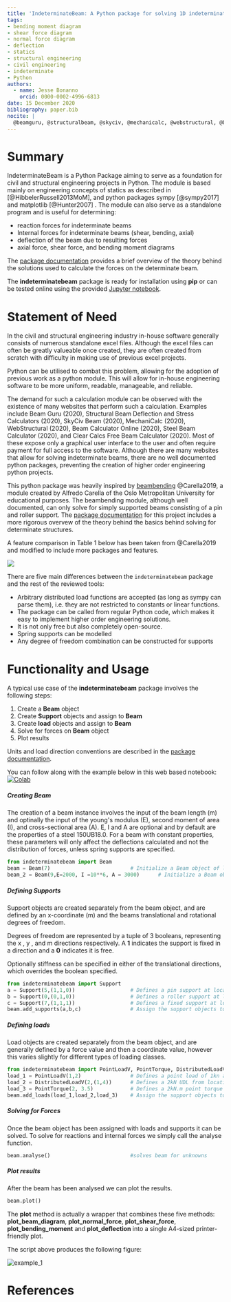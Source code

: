 ```yaml
---
title: 'IndeterminateBeam: A Python package for solving 1D indeterminate beams'
tags:
- bending moment diagram
- shear force diagram
- normal force diagram
- deflection
- statics
- structural engineering
- civil engineering
- indeterminate
- Python
authors:
  - name: Jesse Bonanno
    orcid: 0000-0002-4996-6813
date: 15 December 2020
bibliography: paper.bib
nocite: | 
  @beamguru, @structuralbeam, @skyciv, @mechanicalc, @webstructural, @beamcalculatoronline, @steelbeamcalculator
---
```


# Summary

IndeterminateBeam is a Python Package aiming to serve as a foundation for civil and structural engineering projects in Python. The module is based mainly on engineering concepts of statics as described in [@HibbelerRussell2013MoM], and python packages sympy [@sympy2017] and matplotlib [@Hunter2007] . The module can also serve as a standalone program and is useful for determining:

  - reaction forces for indeterminate beams
  - Internal forces for indeterminate beams (shear, bending, axial)
  - deflection of the beam due to resulting forces
  - axial force, shear force, and bending moment diagrams

The [package documentation](https://indeterminatebeam.readthedocs.io/en/main/) provides a brief overview of the theory behind the solutions used to calculate the forces on the determinate beam.

The **indeterminatebeam** package is ready for installation using **pip** or can be tested online using the provided [Jupyter notebook](https://colab.research.google.com/github/JesseBonanno/IndeterminateBeam/blob/main/docs/examples/readme_example.ipynb).


# Statement of Need

In the civil and structural engineering industry in-house software generally consists of numerous standalone excel files. Although the excel files can often be greatly valueable once created, they are often created from scratch with difficulty in making use of previous excel projects.

Python can be utilised to combat this problem, allowing for the adoption of previous work as a python module. This will allow for in-house engineering software to be more uniform, readable, manageable, and reliable.

The demand for such a calculation module can be observed with the existence of many websites that perform such a calculation. Examples include Beam Guru (2020), Structural Beam Deflection and Stress Calculators (2020), SkyCiv Beam (2020), MechaniCalc (2020), WebStructural (2020), Beam Calculator Online (2020), Steel Beam Calculator (2020), and Clear Calcs Free Beam Calculator (2020). Most of these expose only a graphical user interface to the user and often require payment for full access to the software. Although there are many websites that allow for solving indeterminate beams, there are no well documented python packages, preventing the creation of higher order engineering python projects.

This python package was heavily inspired by [beambending](https://github.com/alfredocarella/simplebendingpractice) @Carella2019, a module created by Alfredo Carella of the Oslo Metropolitan University for educational purposes. The beambending module, although well documented, can only solve for simply supported beams consisting of a pin and roller support. The [package documentation](https://simplebendingpractice.readthedocs.io/en/latest/?badge=latest) for this project includes a more rigorous overvew of the theory behind the basics behind solving for determinate structures.

A feature comparison in Table 1 below has been taken from @Carella2019 and modified to include more packages and features.

![](tool_comparison_table.png)

There are five main differences between the ```indeterminatebeam``` package and the rest of the reviewed tools:

* Arbitrary distributed load functions are accepted (as long as sympy can parse them), i.e. they are not restricted to constants or linear functions.
* The package can be called from regular Python code, which makes it easy to implement higher order engineering solutions.
* It is not only free but also completely open-source.
* Spring supports can be modelled
* Any degree of freedom combination can be constructed for supports 


# Functionality and Usage

A typical use case of the **indeterminatebeam** package involves the following steps:

1. Create a **Beam** object
2. Create **Support** objects and assign to **Beam**
3. Create **load** objects and assign to **Beam**
4. Solve for forces on **Beam** object
5. Plot results

Units and load direction conventions are described in the [package documentation](https://indeterminatebeam.readthedocs.io/en/main/).

You can follow along with the example below in this web based notebook: [![Colab](https://colab.research.google.com/assets/colab-badge.svg)](https://colab.research.google.com/github/JesseBonanno/IndeterminateBeam/blob/main/docs/examples/readme_example.ipynb)

##### Creating Beam

The creation of a beam instance involves the input of the beam length (m) and optinally the input of the young's modulus (E), second moment of area (I), and cross-sectional area (A). E, I and A are optional and by default are the properties of a steel 150UB18.0. For a beam with constant properties, these parameters will only affect the deflections calculated and not the distribution of forces, unless spring supports are specified.

```python
from indeterminatebeam import Beam
beam = Beam(7)                          # Initialize a Beam object of length 5m with E and I as defaults
beam_2 = Beam(9,E=2000, I =10**6, A = 3000)      # Initialize a Beam object of length 9m with E, I, and A assigned by user
```

##### Defining Supports
Support objects are created separately from the beam object, and are defined by an x-coordinate (m) and the beams translational and rotational degrees of freedom.

Degrees of freedom are represented by a tuple of 3 booleans, representing the x , y , and m directions respectively. A **1** indicates the support is fixed in a direction and a **0** indicates it is free.

Optionally stiffness can be specified in either of the translational directions, which overrides the boolean specified.

```python
from indeterminatebeam import Support
a = Support(5,(1,1,0))                  # Defines a pin support at location x = 5m  
b = Support(0,(0,1,0))                  # Defines a roller support at location x = 0m
c = Support(7,(1,1,1))                  # Defines a fixed support at location x = 7m
beam.add_supports(a,b,c)                # Assign the support objects to a beam object created earlier
```
##### Defining loads
Load objects are created separately from the beam object, and are generally defined by a force value and then a coordinate value, however this varies slightly for different types of loading classes.

```python
from indeterminatebeam import PointLoadV, PointTorque, DistributedLoadV
load_1 = PointLoadV(1,2)                # Defines a point load of 1kn acting up, at location x = 2m
load_2 = DistributedLoadV(2,(1,4))      # Defines a 2kN UDL from location x = 1m to x = 4m 
load_3 = PointTorque(2, 3.5)            # Defines a 2kN.m point torque at location x = 3.5m
beam.add_loads(load_1,load_2,load_3)    # Assign the support objects to a beam object created earlier
```

##### Solving for Forces
Once the beam object has been assigned with loads and supports it can be solved. To solve for reactions and internal forces we simply call the analyse function.

```python
beam.analyse()                          #solves beam for unknowns
```

##### Plot results
After the beam has been analysed we can plot the results.
```python
beam.plot()                            
```

The **plot** method is actually a wrapper that combines these five methods: **plot_beam_diagram**, **plot_normal_force**, **plot_shear_force**, **plot_bending_moment** and **plot_deflection** into a single A4-sized printer-friendly plot.

The script above produces the following figure:

![example_1](docs/examples/readme_example.png)

# References
